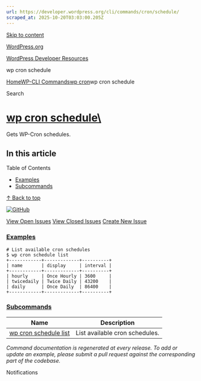 ```yaml
---
url: https://developer.wordpress.org/cli/commands/cron/schedule/
scraped_at: 2025-10-20T03:03:00.205Z
---
```


[Skip to content](https://developer.wordpress.org/cli/commands/cron/schedule/#wp--skip-link--target)

[WordPress.org](https://wordpress.org/)

[WordPress Developer Resources](https://developer.wordpress.org/)

wp cron schedule


[Home](https://developer.wordpress.org/)[WP-CLI Commands](https://developer.wordpress.org/cli/commands/)[wp cron](https://developer.wordpress.org/cli/commands/cron/)wp cron schedule

Search

# [wp cron schedule\  <command>](https://developer.wordpress.org/cli/commands/cron/schedule/)

Gets WP-Cron schedules.

## In this article

Table of Contents

- [Examples](https://developer.wordpress.org/cli/commands/cron/schedule/#examples)
- [Subcommands](https://developer.wordpress.org/cli/commands/cron/schedule/#subcommands)

[↑ Back to top](https://developer.wordpress.org/cli/commands/cron/schedule/#wp--skip-link--target)

[![GitHub](https://make.wordpress.org/cli/wp-content/plugins/wporg-cli/assets/images/github-mark.svg)](https://github.com/wp-cli/cron-command)

[View Open Issues](https://github.com/login?return_to=%2Fissues%3Fq%3Dlabel%3Acommand%3Acron-schedule+sort%3Aupdated-desc+org%3Awp-cli+is%3Aopen) [View Closed Issues](https://github.com/login?return_to=%2Fissues%3Fq%3Dlabel%3Acommand%3Acron-schedule+sort%3Aupdated-desc+org%3Awp-cli+is%3Aclosed) [Create New Issue](https://github.com/wp-cli/cron-command/issues/new)

### [Examples](https://developer.wordpress.org/cli/commands/cron/schedule/\#examples)

```
# List available cron schedules
$ wp cron schedule list
+------------+-------------+----------+
| name       | display     | interval |
+------------+-------------+----------+
| hourly     | Once Hourly | 3600     |
| twicedaily | Twice Daily | 43200    |
| daily      | Once Daily  | 86400    |
+------------+-------------+----------+

```

### [Subcommands](https://developer.wordpress.org/cli/commands/cron/schedule/\#subcommands)

| Name | Description |
| --- | --- |
| [wp cron schedule list](https://developer.wordpress.org/cli/commands/cron/schedule/list/) | List available cron schedules. |

_Command documentation is regenerated at every release. To add or update an example, please submit a pull request against the corresponding part of the codebase._

Notifications